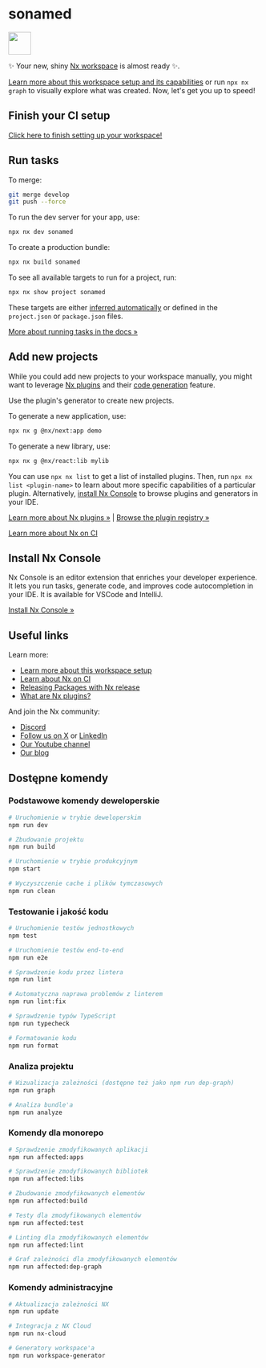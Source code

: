 # sonamed

<a alt="Nx logo" href="https://nx.dev" target="_blank" rel="noreferrer"><img src="https://raw.githubusercontent.com/nrwl/nx/master/images/nx-logo.png" width="45"></a>

✨ Your new, shiny [Nx workspace](https://nx.dev) is almost ready ✨.

[Learn more about this workspace setup and its capabilities](https://nx.dev/nx-api/next?utm_source=nx_project&amp;utm_medium=readme&amp;utm_campaign=nx_projects) or run `npx nx graph` to visually explore what was created. Now, let's get you up to speed!

## Finish your CI setup

[Click here to finish setting up your workspace!](https://cloud.nx.app/connect/sd0fbzHJTz)


## Run tasks

To merge:

```sh
git merge develop
git push --force

```
To run the dev server for your app, use:

```sh
npx nx dev sonamed
```

To create a production bundle:

```sh
npx nx build sonamed
```

To see all available targets to run for a project, run:

```sh
npx nx show project sonamed
```

These targets are either [inferred automatically](https://nx.dev/concepts/inferred-tasks?utm_source=nx_project&utm_medium=readme&utm_campaign=nx_projects) or defined in the `project.json` or `package.json` files.

[More about running tasks in the docs &raquo;](https://nx.dev/features/run-tasks?utm_source=nx_project&utm_medium=readme&utm_campaign=nx_projects)

## Add new projects

While you could add new projects to your workspace manually, you might want to leverage [Nx plugins](https://nx.dev/concepts/nx-plugins?utm_source=nx_project&utm_medium=readme&utm_campaign=nx_projects) and their [code generation](https://nx.dev/features/generate-code?utm_source=nx_project&utm_medium=readme&utm_campaign=nx_projects) feature.

Use the plugin's generator to create new projects.

To generate a new application, use:

```sh
npx nx g @nx/next:app demo
```

To generate a new library, use:

```sh
npx nx g @nx/react:lib mylib
```

You can use `npx nx list` to get a list of installed plugins. Then, run `npx nx list <plugin-name>` to learn about more specific capabilities of a particular plugin. Alternatively, [install Nx Console](https://nx.dev/getting-started/editor-setup?utm_source=nx_project&utm_medium=readme&utm_campaign=nx_projects) to browse plugins and generators in your IDE.

[Learn more about Nx plugins &raquo;](https://nx.dev/concepts/nx-plugins?utm_source=nx_project&utm_medium=readme&utm_campaign=nx_projects) | [Browse the plugin registry &raquo;](https://nx.dev/plugin-registry?utm_source=nx_project&utm_medium=readme&utm_campaign=nx_projects)


[Learn more about Nx on CI](https://nx.dev/ci/intro/ci-with-nx#ready-get-started-with-your-provider?utm_source=nx_project&utm_medium=readme&utm_campaign=nx_projects)

## Install Nx Console

Nx Console is an editor extension that enriches your developer experience. It lets you run tasks, generate code, and improves code autocompletion in your IDE. It is available for VSCode and IntelliJ.

[Install Nx Console &raquo;](https://nx.dev/getting-started/editor-setup?utm_source=nx_project&utm_medium=readme&utm_campaign=nx_projects)

## Useful links

Learn more:

- [Learn more about this workspace setup](https://nx.dev/nx-api/next?utm_source=nx_project&amp;utm_medium=readme&amp;utm_campaign=nx_projects)
- [Learn about Nx on CI](https://nx.dev/ci/intro/ci-with-nx?utm_source=nx_project&utm_medium=readme&utm_campaign=nx_projects)
- [Releasing Packages with Nx release](https://nx.dev/features/manage-releases?utm_source=nx_project&utm_medium=readme&utm_campaign=nx_projects)
- [What are Nx plugins?](https://nx.dev/concepts/nx-plugins?utm_source=nx_project&utm_medium=readme&utm_campaign=nx_projects)

And join the Nx community:
- [Discord](https://go.nx.dev/community)
- [Follow us on X](https://twitter.com/nxdevtools) or [LinkedIn](https://www.linkedin.com/company/nrwl)
- [Our Youtube channel](https://www.youtube.com/@nxdevtools)
- [Our blog](https://nx.dev/blog?utm_source=nx_project&utm_medium=readme&utm_campaign=nx_projects)

## Dostępne komendy

### Podstawowe komendy deweloperskie
```bash
# Uruchomienie w trybie deweloperskim
npm run dev

# Zbudowanie projektu
npm run build

# Uruchomienie w trybie produkcyjnym
npm start

# Wyczyszczenie cache i plików tymczasowych
npm run clean
```

### Testowanie i jakość kodu
```bash
# Uruchomienie testów jednostkowych
npm test

# Uruchomienie testów end-to-end
npm run e2e

# Sprawdzenie kodu przez lintera
npm run lint

# Automatyczna naprawa problemów z linterem
npm run lint:fix

# Sprawdzenie typów TypeScript
npm run typecheck

# Formatowanie kodu
npm run format
```

### Analiza projektu
```bash
# Wizualizacja zależności (dostępne też jako npm run dep-graph)
npm run graph

# Analiza bundle'a
npm run analyze
```

### Komendy dla monorepo
```bash
# Sprawdzenie zmodyfikowanych aplikacji
npm run affected:apps

# Sprawdzenie zmodyfikowanych bibliotek
npm run affected:libs

# Zbudowanie zmodyfikowanych elementów
npm run affected:build

# Testy dla zmodyfikowanych elementów
npm run affected:test

# Linting dla zmodyfikowanych elementów
npm run affected:lint

# Graf zależności dla zmodyfikowanych elementów
npm run affected:dep-graph
```

### Komendy administracyjne
```bash
# Aktualizacja zależności NX
npm run update

# Integracja z NX Cloud
npm run nx-cloud

# Generatory workspace'a
npm run workspace-generator
```
